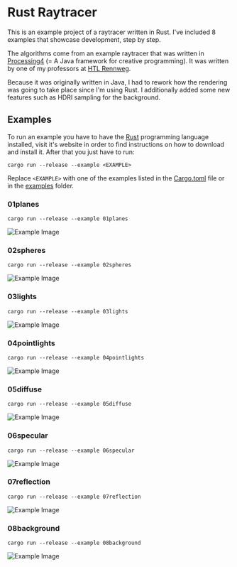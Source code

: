 # Rust Raytracer

This is an example project of a raytracer written in Rust.
I've included 8 examples that showcase development, step by step.

The algorithms come from an example raytracer that was written in [Processing4](https://processing.org/) (= A Java framework for creative programming).
It was written by one of my professors at [HTL Rennweg](https://www.htlrennweg.at/).

Because it was originally written in Java, I had to rework how the rendering was going to take place since I'm using Rust.
I additionally added some new features such as HDRI sampling for the background.

## Examples

To run an example you have to have the [Rust](https://www.rust-lang.org/learn/get-started) programming language installed, visit it's website in order to find instructions on how to download and install it.
After that you just have to run:
```
cargo run --release --example <EXAMPLE>
```
Replace `<EXAMPLE>` with one of the examples listed in the [Cargo.toml](Cargo.toml) file or in the [examples](examples) folder.

### 01planes
```
cargo run --release --example 01planes
```
![Example Image](out/01out.png)

### 02spheres
```
cargo run --release --example 02spheres
```
![Example Image](out/02out.png)

### 03lights
```
cargo run --release --example 03lights
```
![Example Image](out/03out.png)

### 04pointlights
```
cargo run --release --example 04pointlights
```
![Example Image](out/04out.png)

### 05diffuse
```
cargo run --release --example 05diffuse
```
![Example Image](out/05out.png)

### 06specular
```
cargo run --release --example 06specular
```
![Example Image](out/06out.png)

### 07reflection
```
cargo run --release --example 07reflection
```
![Example Image](out/07out.png)

### 08background
```
cargo run --release --example 08background
```
![Example Image](out/08out.png)
